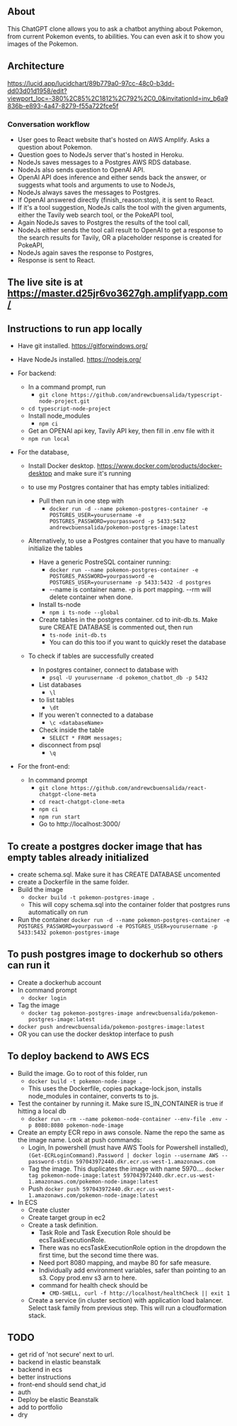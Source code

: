 ## About

This ChatGPT clone allows you to ask a chatbot anything about Pokemon, from current Pokemon events, to abilities. You can even ask it to show you images of the Pokemon.

## Architecture
https://lucid.app/lucidchart/89b779a0-97cc-48c0-b3dd-dd03d01d1958/edit?viewport_loc=-380%2C85%2C1812%2C792%2C0_0&invitationId=inv_b6a9836b-e893-4a47-8279-f55a722fce5f

### Conversation workflow

- User goes to React website that's hosted on AWS Amplify. Asks a question about Pokemon.
- Question goes to NodeJs server that's hosted in Heroku.
- NodeJs saves messages to a Postgres AWS RDS database.
- NodeJs also sends question to OpenAI API.
- OpenAI API does inference and either sends back the answer, or suggests what tools and arguments to use to NodeJs,
- NodeJs always saves the messages to Postgres.
- If OpenAI answered directly (finish_reason:stop), it is sent to React.
- If it's a tool suggestion, NodeJs calls the tool with the given arguments, either the Tavily web search tool, or the PokeAPI tool,
- Again NodeJs saves to Postgres the results of the tool call,
- NodeJs either sends the tool call result to OpenAI to get a response to the search results for Tavily, OR a placeholder response is created for PokeAPI,
- NodeJs again saves the response to Postgres,
- Response is sent to React.

## The live site is at https://master.d25jr6vo3627gh.amplifyapp.com/

## Instructions to run app locally

- Have git installed. https://gitforwindows.org/
- Have NodeJs installed. https://nodejs.org/
- For backend:

  - In a command prompt, run
    - `git clone https://github.com/andrewcbuensalida/typescript-node-project.git`
  - `cd typescript-node-project`
  - Install node_modules
    - `npm ci`
  - Get an OPENAI api key, Tavily API key, then fill in .env file with it
  - `npm run local`

- For the database,

  - Install Docker desktop. https://www.docker.com/products/docker-desktop and make sure it's running
  - to use my Postgres container that has empty tables initialized:
    - Pull then run in one step with
      - `docker run -d --name pokemon-postgres-container -e POSTGRES_USER=yourusername -e POSTGRES_PASSWORD=yourpassword -p 5433:5432 andrewcbuensalida/pokemon-postgres-image:latest`
  - Alternatively, to use a Postgres container that you have to manually initialize the tables

    - Have a generic PostreSQL container running:
      - `docker run --name pokemon-postgres-container -e POSTGRES_PASSWORD=yourpassword -e POSTGRES_USER=yourusername -p 5433:5432 -d postgres`
      - --name is container name. -p is port mapping. --rm will delete container when done.
    - Install ts-node
      - `npm i ts-node --global`
    - Create tables in the postgres container. cd to init-db.ts. Make sure CREATE DATABASE is commented out, then run
      - `ts-node init-db.ts`
      - You can do this too if you want to quickly reset the database

  - To check if tables are successfully created
    - In postgres container, connect to database with
      - `psql -U yourusername -d pokemon_chatbot_db -p 5432`
    - List databases
      - `\l`
    - to list tables
      - `\dt`
    - If you weren't connected to a database
      - `\c <databaseName>`
    - Check inside the table
      - `SELECT * FROM messages;`
    - disconnect from psql
      - `\q`

- For the front-end:
  - In command prompt
    - `git clone https://github.com/andrewcbuensalida/react-chatgpt-clone-meta`
    - `cd react-chatgpt-clone-meta`
    - `npm ci`
    - `npm run start`
    - Go to http://localhost:3000/

## To create a postgres docker image that has empty tables already initialized

- create schema.sql. Make sure it has CREATE DATABASE uncomented
- create a Dockerfile in the same folder.
- Build the image
  - `docker build -t pokemon-postgres-image .`
  - This will copy schema.sql into the container folder that postgres runs automatically on run
- Run the container
  `docker run -d --name pokemon-postgres-container -e POSTGRES_PASSWORD=yourpassword -e POSTGRES_USER=yourusername -p 5433:5432 pokemon-postgres-image`

## To push postgres image to dockerhub so others can run it

- Create a dockerhub account
- In command prompt
  - `docker login`
- Tag the image
  - `docker tag pokemon-postgres-image andrewcbuensalida/pokemon-postgres-image:latest`
- `docker push andrewcbuensalida/pokemon-postgres-image:latest`
- OR you can use the docker desktop interface to push

## To deploy backend to AWS ECS

- Build the image. Go to root of this folder, run
  - `docker build -t pokemon-node-image .`
  - This uses the Dockerfile, copies package-lock.json, installs node_modules in container, converts ts to js.
- Test the container by running it. Make sure IS_IN_CONTAINER is true if hitting a local db
  - `docker run --rm --name pokemon-node-container --env-file .env -p 8080:8080 pokemon-node-image`
- Create an empty ECR repo in aws console. Name the repo the same as the image name. Look at push commands:
  - Login, In powershell (must have AWS Tools for Powershell installed),
    `(Get-ECRLoginCommand).Password | docker login --username AWS --password-stdin 597043972440.dkr.ecr.us-west-1.amazonaws.com`
  - Tag the image. This duplicates the image with name 5970....
    `docker tag pokemon-node-image:latest 597043972440.dkr.ecr.us-west-1.amazonaws.com/pokemon-node-image:latest`
  - Push
    `docker push 597043972440.dkr.ecr.us-west-1.amazonaws.com/pokemon-node-image:latest`
- In ECS
  - Create cluster
  - Create target group in ec2
  - Create a task definition.
    - Task Role and Task Execution Role should be ecsTaskExecutionRole.
    - There was no ecsTaskExecutionRole option in the dropdown the first time, but the second time there was.
    - Need port 8080 mapping, and maybe 80 for safe measure.
    - Individually add environment variables, safer than pointing to an s3. Copy prod.env s3 arn to here.
    - command for health check should be
      - `CMD-SHELL, curl -f http://localhost/healthCheck || exit 1`
  - Create a service (in cluster section) with application load balancer. Select task family from previous step. This will run a cloudformation stack.

## TODO
- get rid of 'not secure' next to url. 
- backend in elastic beanstalk
- backend in ecs
- better instructions
- front-end should send chat_id
- auth
- Deploy be elastic Beanstalk
- add to portfolio
- dry
